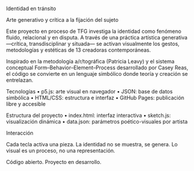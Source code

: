 Identidad en tránsito

Arte generativo y crítica a la fijación del sujeto

Este proyecto en proceso de TFG investiga la identidad como fenómeno fluido, relacional y en disputa. A través de una práctica artística generativa —crítica, transdisciplinar y situada— se activan visualmente los gestos, metodologías y estéticas de 13 creadoras contemporáneas.

Inspirado en la metodología a/r/tográfica (Patricia Leavy) y el sistema conceptual Form–Behavior–Element–Process desarrollado por Casey Reas, el código se convierte en un lenguaje simbólico donde teoría y creación se entrelazan.

Tecnologías
	•	p5.js: arte visual en navegador
	•	JSON: base de datos simbólica
	•	HTML/CSS: estructura e interfaz
	•	GitHub Pages: publicación libre y accesible

Estructura del proyecto
	•	index.html: interfaz interactiva
	•	sketch.js: visualización dinámica
	•	data.json: parámetros poético-visuales por artista

Interacción

Cada tecla activa una pieza. La identidad no se muestra, se genera. Lo visual es un proceso, no una representación.

Código abierto. Proyecto en desarrollo.
